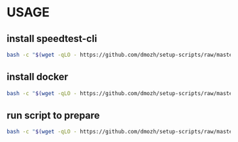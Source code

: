 # USAGE

## install speedtest-cli
```bash
bash -c "$(wget -qLO - https://github.com/dmozh/setup-scripts/raw/master/setup_speed_test_deb.sh)"
```

## install docker
```bash
bash -c "$(wget -qLO - https://github.com/dmozh/setup-scripts/raw/master/docker_install.sh)"
```

## run script to prepare
```bash
bash -c "$(wget -qLO - https://github.com/dmozh/setup-scripts/raw/master/prepare.sh)"
```
